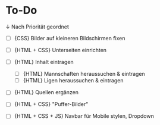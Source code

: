 # To-Do

↓ Nach Priorität geordnet

- [ ] {CSS} Bilder auf kleineren Bildschirmen fixen
- [ ] {HTML + CSS} Unterseiten einrichten

- [ ] {HTML} Inhalt eintragen
  - [ ] {HTML} Mannschaften heraussuchen & eintragen
  - [ ] {HTML} Ligen heraussuchen & eintragen
- [ ] {HTML} Quellen ergänzen
- [ ] {HTML + CSS} "Puffer-Bilder"

- [ ] {HTML + CSS + JS} Navbar für Mobile stylen, Dropdown
